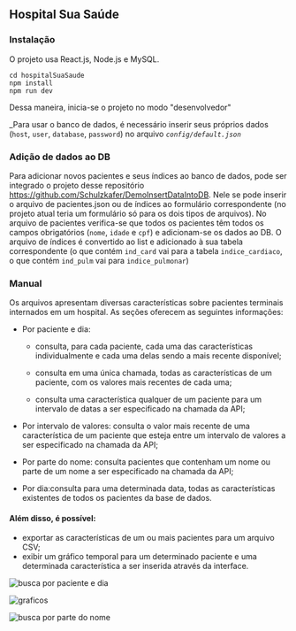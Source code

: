 ## Hospital Sua Saúde

### Instalação

O projeto usa React.js, Node.js e MySQL.

 ```
 cd hospitalSuaSaude
 npm install  
 npm run dev
 ``` 

Dessa maneira, inicia-se o projeto no modo "desenvolvedor"

_Para usar o banco de dados, é necessário inserir seus próprios dados (`host`, `user`, `database`, `password`) no arquivo _`config/default.json`_


### Adição de dados ao DB

Para adicionar novos pacientes e seus índices ao banco de dados, pode ser integrado o projeto desse repositório https://github.com/Schulzkafer/DemoInsertDataIntoDB.
Nele se pode inserir o arquivo de pacientes.json ou de índices ao formulário correspondente (no projeto atual teria um formulário só para os dois tipos de arquivos). No arquivo de pacientes verifica-se que todos os pacientes têm todos os campos obrigatórios (`nome`, `idade` e `cpf`) e adicionam-se os dados ao DB. O arquivo de índices é convertido ao list e adicionado à sua tabela correspondente (o que contém `ind_card` vai para a tabela `indice_cardiaco`, o que contém `ind_pulm` vai para `indice_pulmonar`)
 
### Manual

Os arquivos apresentam diversas características sobre pacientes terminais internados em um hospital.
As seções oferecem as seguintes informações:

- Por paciente e dia:
              
     - consulta, para cada paciente, cada uma das características individualmente e cada uma delas sendo a mais recente disponível;

     - consulta em uma única chamada, todas as características de um paciente, com os valores mais recentes de cada uma;
                
     - consulta uma característica qualquer de um paciente para um intervalo de datas a ser especificado na chamada da API;
      
- Por intervalo de valores:</b> consulta o valor mais recente de uma característica de um paciente que esteja entre um intervalo de valores a ser especificado na chamada da API;
           
- Por parte do nome:</b> consulta pacientes que contenham um nome ou parte de um nome a ser especificado na chamada da API;
        
- Por dia:consulta para uma determinada data, todas as características existentes de todos os pacientes da base de dados.
     

#### Além disso, é possível:
- exportar as características de um ou mais pacientes para um arquivo CSV;
- exibir um gráfico temporal para um determinado paciente e uma determinada característica a ser inserida através da interface.
         
![busca por paciente e dia](https://i.ibb.co/cJtJbS2/Screenshot-176.png)

![graficos](https://i.ibb.co/M7pXbQV/Screenshot-177.png)

![busca por parte do nome](https://i.ibb.co/F76f4Yt/Screenshot-178.png)

